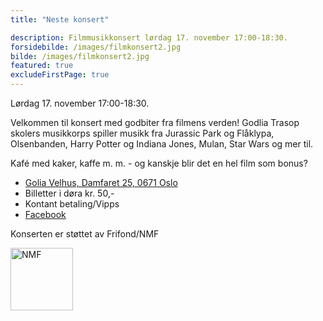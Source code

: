 ```yaml
---
title: "Neste konsert"

description: Filmmusikkonsert lørdag 17. november 17:00-18:30.
forsidebilde: /images/filmkonsert2.jpg
bilde: /images/filmkonsert2.jpg
featured: true
excludeFirstPage: true
---
```


Lørdag 17. november 17:00-18:30.

Velkommen til konsert med godbiter fra filmens verden! Godlia Trasop skolers musikkorps spiller musikk fra Jurassic Park og Flåklypa, Olsenbanden, Harry Potter og Indiana Jones, Mulan,  Star Wars og mer til.

Kafé med kaker, kaffe m. m. - og kanskje blir det en hel film som bonus?

* [Golia Velhus, Damfaret 25, 0671 Oslo](https://goo.gl/maps/e7tyFnFrkMG2)
* Billetter i døra kr. 50,-
* Kontant betaling/Vipps
* [Facebook](https://www.facebook.com/events/2198655830146523/)

Konserten er støttet av Frifond/NMF

<img src="../images/nmf_logo.svg" height="100" alt="NMF">
